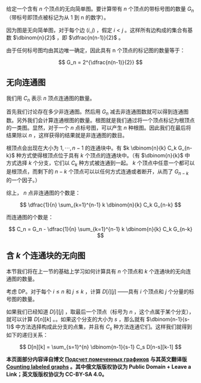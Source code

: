 给定一个含有 $n$ 个顶点的无向简单图。要计算带有 $n$ 个顶点的带标号图的数量 $G_n$ （带标号即顶点被标记为从 1 到 n 的数字）。

因为图是无向简单图，对于每个边 $(i,j)$ ，假定 $i < j$ 。这样所有边构成的集合有基数 $\dbinom{n}{2}$ ，即 $\dfrac{n(n-1)}{2}$ 。

由于任何标号图均由其边唯一确定，因此具有 n 个顶点的标记图的数量等于：

$$
G_n = 2^{\dfrac{n(n-1)}{2}}
$$

## 无向连通图

我们用 $C_n$ 表示 $n$ 顶点连通图的数量。

首先我们讨论存在多少非连通图。然后用 $G_n$ 减去非连通图数就可以得到连通图数。另外我们会计算连通根图的数量。根图就是我们通过将一个顶点标记为根顶点的一类图。显然，对于一个 $n$ 点标号图，可以产生 $n$ 种根图。因此我们在最后将结果除以 $n$ ，这样获得的结果就是非连通图的数目。

根顶点会出现在大小为 $1,\cdots,n-1$ 的连通块中。有 $k \dbinom{n}{k} C_k G_{n-k}$ 种方式使得根顶点位于具有 $k$ 个顶点的连通块中。（有 $\dbinom{n}{k}$ 中方式选择 $k$ 个分支，它们以 $C_k$ 种方式被连通到一起。 $k$ 个顶点中任意一个都可以是根顶点，而剩下的 $n-k$ 个顶点可以以任何方式连通或者断开，从而了 $G_{n-k}$ 的一个因子。）

综上， $n$ 点非连通图的个数是：

$$
\dfrac{1}{n} \sum_{k=1}^{n-1} k  \dbinom{n}{k} C_k G_{n-k}
$$

而连通图的个数是：

$$
C_n = G_n - \dfrac{1}{n} \sum_{k=1}^{n-1} k \dbinom{n}{k} C_k G_{n-k}
$$

## 含 $k$ 个连通块的无向图

本节我们将在上一节的基础上学习如何计算具有 $n$ 个顶点和 $k$ 个连通块的无向连通图的数量。

考虑 DP。对于每个 $i\le n$ 和 $j\le k$ ，计算 $D[i][j]$ ——具有 $i$ 个顶点和 $j$ 个分量的标号图的数量。

如果我们已经知道 $D[i][j]$ ，取最后一个顶点（标号为 $n$ ，这个点属于某个分支），就可以计算 $D[n][k]$ 。。如果这个分支的大小为 $s$ ，那么就有 $\dbinom{n-1}{s-1}$ 中方法选择构成此分支的点集，并且有 $C_s$ 种方法连通它们。这样我们就得到如下的递归关系：

$$
D[n][k] = \sum_{s=1}^{n} \dbinom{n-1}{s-1} C_s D[n-s][k-1]
$$

 **本页面部分内容译自博文 [Подсчет помеченных графиков](https://github.com/e-maxx-eng/e-maxx-eng/blob/358bdfb972df51644e6365e25e36e2e7dcacc633/src/combinatorics/counting_labeled_graphs.md) 与其英文翻译版 [Counting labeled graphs](https://cp-algorithms.com/combinatorics/counting_labeled_graphs.html) 。其中俄文版版权协议为 Public Domain + Leave a Link；英文版版权协议为 CC-BY-SA 4.0。** 
